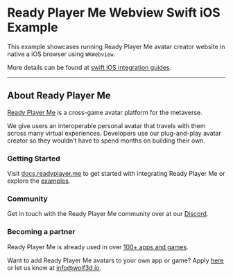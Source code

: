 
# Ready Player Me Webview Swift iOS Example

This example showcases running Ready Player Me avatar creator website in native a iOS browser using  `WKWebview`.

More details can be found at [swift iOS integration guides](https://docs.readyplayer.me/integration-guides/swift-ios).

---

## About Ready Player Me

[Ready Player Me](https://readyplayer.me) is a cross-game avatar platform for the metaverse.

We give users an interoperable personal avatar that travels with them across many virtual experiences. Developers use our plug-and-play avatar creator so they wouldn’t have to spend months on building their own.

### Getting Started

Visit [docs.readyplayer.me](https://docs.readyplayer.me/) to get started with integrating Ready Player Me or explore the [examples](https://github.com/readyplayerme).

### Community

Get in touch with the Ready Player Me community over at our [Discord](https://discord.gg/AKhfvr6QmY).

### Becoming a partner

Ready Player Me is already used in over [100+ apps and games](https://readyplayer.me/partners).

Want to add Ready Player Me avatars to your own app or game? Apply [here](https://airtable.com/shrfrzyPrKDgdBrRX) or let us know at [info@wolf3d.io](mailto:info@wolf3d.io).
